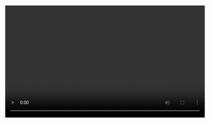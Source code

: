 <video src="../_static/chapter7/4-working-with-stakeholders.mp4" width="640" height="360" controls></video>
